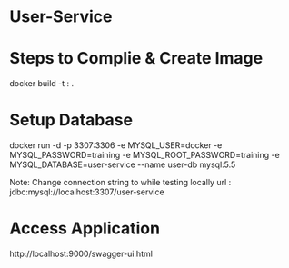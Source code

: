 # User-Service

# Steps to Complie & Create Image

docker build -t <your-image>:<your-tag> .

# Setup Database

docker run -d -p 3307:3306 -e MYSQL_USER=docker -e MYSQL_PASSWORD=training -e MYSQL_ROOT_PASSWORD=training -e MYSQL_DATABASE=user-service --name user-db mysql:5.5

Note: Change connection string to while testing locally
   url : jdbc:mysql://localhost:3307/user-service

# Access Application

http://localhost:9000/swagger-ui.html